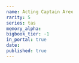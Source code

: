 ```yaml
---
name: Acting Captain Arex
rarity: 5
series: tas
memory_alpha:
bigbook_tier: -1
in_portal: true
date:
published: true
---
```



